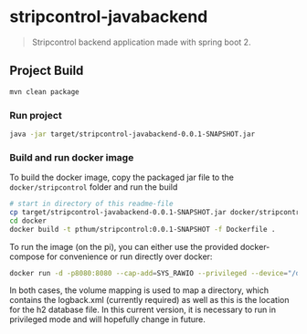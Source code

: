 # stripcontrol-javabackend

> Stripcontrol backend application made with spring boot 2.

## Project Build
```bash
mvn clean package
```

### Run project
```bash
java -jar target/stripcontrol-javabackend-0.0.1-SNAPSHOT.jar

```

### Build and run docker image
To build the docker image, copy the packaged jar file to the `docker/stripcontrol` folder and run the build 

```bash
# start in directory of this readme-file
cp target/stripcontrol-javabackend-0.0.1-SNAPSHOT.jar docker/stripcontrol/stripcontrol.jar
cd docker
docker build -t pthum/stripcontrol:0.0.1-SNAPSHOT -f Dockerfile .
```

To run the image (on the pi), you can either use the provided docker-compose for convenience or run directly over docker:
```bash
docker run -d -p8080:8080 --cap-add=SYS_RAWIO --privileged --device="/dev/gpiomem:/dev/gpiomem" --volume="/home/pi/scdocker:/stripcontrol/config"
```
In both cases, the volume mapping is used to map a directory, which contains the logback.xml (currently required) as well as this is the location for the h2 database file.
In this current version, it is necessary to run in privileged mode and will hopefully change in future.
